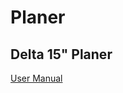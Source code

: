 # Planer

## Delta 15" Planer

[User Manual](https://drive.google.com/file/d/184HtErccmhWI9fwgCtR0Asoz6BFovcDQ/view?usp=sharing)

